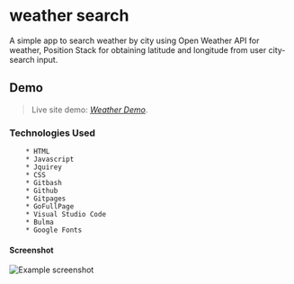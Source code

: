 # weather search

A simple app to search weather by city using Open Weather API for weather, Position Stack for obtaining latitude and longitude from user city-search input.


## Demo

> Live site demo: [_Weather Demo_](https://brandon-stewart-rgb.github.io/el-weather/). 



### Technologies Used


        * HTML
        * Javascript
        * Jquirey 
        * CSS
        * Gitbash
        * Github
        * Gitpages
        * GoFullPage
        * Visual Studio Code 
        * Bulma
        * Google Fonts

        



#### Screenshot
![Example screenshot](assets/images/screenshot.png) 

